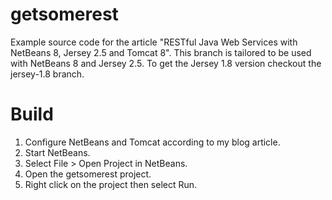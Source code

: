 # getsomerest

Example source code for the article "RESTful Java Web Services with NetBeans 8, 
Jersey 2.5 and Tomcat 8".  This branch is tailored to be used with NetBeans 8 
and Jersey 2.5.  To get the Jersey 1.8 version checkout the jersey-1.8 branch.

# Build

1. Configure NetBeans and Tomcat according to my blog article.
2. Start NetBeans.
3. Select File > Open Project in NetBeans.
4. Open the getsomerest project.
4. Right click on the project then select Run.
